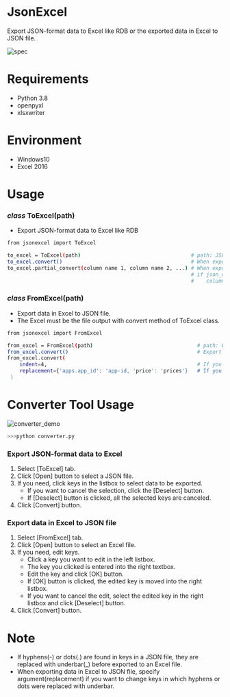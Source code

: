 # JsonExcel

Export JSON-format data to Excel like RDB or the exported data in Excel to JSON file.


![spec](https://user-images.githubusercontent.com/48859041/101023648-67febd80-35b6-11eb-9e06-b6146aef7c04.png)


# Requirements

* Python 3.8
* openpyxl
* xlsxwriter


# Environment

* Windows10
* Excel 2016


# Usage

 ### *class* ToExcel(path)
 
  * Export JSON-format data to Excel like RDB
  
  ```bash
  from jsonexcel import ToExcel
  
  to_excel = ToExcel(path)                                    # path: JSON file path
  to_excel.convert()                                          # When export all data
  to_excel.partial_convert(column name 1, column name 2, ...) # When export selected data
                                                              # if json_data is {'aa': 1, 'bb': {'cc': 2, 'dd': [1, 2, 3, 4]}},  
                                                              #    column name is like 'aa', 'bb.cc', 'bb.dd'. 
  ```
  
  ### *class* FromExcel(path)
  
   * Export data in Excel to JSON file. 
   * The Excel must be the file output with convert method of ToExcel class.  
   
   ```bash
   from jsonexcel import FromExcel
   
   from_excel = FromExcel(path)                                  # path: Excel file path
   from_excel.convert()                                          # Export data to JSON file
   from_excel.convert(
       indent=4,                                                 # If you need indent on JSON file, specify number.
       replacement={'apps.app_id': 'app-id, 'price': 'prices'}   # If you need to change key name, specify dict {compressed key: edited last_level key}.
    )                                                        
   ```

# Converter Tool Usage
  
  
![converter_demo](https://user-images.githubusercontent.com/48859041/102998457-8713be00-456a-11eb-8899-10b9f3399c22.gif)  
  
  
 ```bash
 >>>python converter.py
 ```

 ### Export JSON-format data to Excel
 
  1. Select [ToExcel] tab.
  2. Click [Open] button to select a JSON file.
  3. If you need, click keys in the listbox to select data to be exported.
     * If you want to cancel the selection, click the [Deselect] button.
     * If [Deselect] button is clicked, all the selected keys are canceled.
  4. Click [Convert] button.
  
 
 ### Export data in Excel to JSON file
 
  1. Select [FromExcel] tab.
  2. Click [Open] button to select an Excel file.
  3. If you need, edit keys.
     * Click a key you want to edit in the left listbox.
     * The key you clicked is entered into the right textbox.
     * Edit the key and click [OK] button.
     * If [OK] button is clicked, the edited key is moved into the right listbox.
     * If you want to cancel the edit, select the edited key in the right listbox and click [Deselect] button.
  4. Click [Convert] button.
 
  
  # Note
  
   * If hyphens(-) or dots(.) are found in keys in a JSON file, they are replaced with underbar(\_) before exported to an Excel file.
   * When exporting data in Excel to JSON file, specify argument(replacement) if you want to change keys in which hyphens or dots were replaced with underbar.
  
